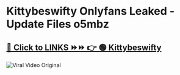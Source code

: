 
 # Kittybeswifty Onlyfans Leaked - Update Files o5mbz

## <h2><a href="https://clipsfans.com/Kittybeswifty&ref=git">🔗 Click to LINKS ⏩⏩ 👉 🟢 Kittybeswifty </a></h2>

<a href="https://clipsfans.com/Kittybeswifty&ref=git" rel="nofollow" data-target="animated-image.originalLink"><img src="https://i.ibb.co.com/xMMVF88/686577567.gif" alt="Viral Video Original" style="max-width: 100%; display: inline-block;" data-target="animated-image.originalImage"></a>

